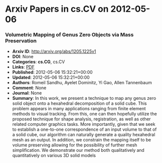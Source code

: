 # Arxiv Papers in cs.CV on 2012-05-06
### Volumetric Mapping of Genus Zero Objects via Mass Preservation
- **Arxiv ID**: http://arxiv.org/abs/1205.1225v1
- **DOI**: None
- **Categories**: **cs.CG**, cs.CV
- **Links**: [PDF](http://arxiv.org/pdf/1205.1225v1)
- **Published**: 2012-05-06 15:32:21+00:00
- **Updated**: 2012-05-06 15:32:21+00:00
- **Authors**: Romeil Sandhu, Ayelet Dominitz, Yi Gao, Allen Tannenbaum
- **Comment**: None
- **Journal**: None
- **Summary**: In this work, we present a technique to map any genus zero solid object onto a hexahedral decomposition of a solid cube. This problem appears in many applications ranging from finite element methods to visual tracking. From this, one can then hopefully utilize the proposed technique for shape analysis, registration, as well as other related computer graphics tasks. More importantly, given that we seek to establish a one-to-one correspondence of an input volume to that of a solid cube, our algorithm can naturally generate a quality hexahedral mesh as an output. In addition, we constrain the mapping itself to be volume preserving allowing for the possibility of further mesh simplification. We demonstrate our method both qualitatively and quantitatively on various 3D solid models



